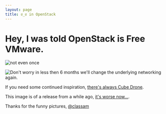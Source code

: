 ```yaml
---
layout: page
title: ಠ_ಠ in OpenStack
---
```


# Hey, I was told OpenStack is Free VMware.

![not even once][openstack]

![Don't worry in less then 6 months we'll change the underlying networking again.][openstack_fire]

If you need some continued inspiration, [there's always Cube Drone](./cube-drone-openstack.gif).

This image is of a release from a while ago, [it's worse now...](https://review.openstack.org/#/c/122962/).

Thanks for the funny pictures, [@classam](https://twitter.com/cube_drone)

[openstack]: ./openstack.png
[openstack_fire]: ./openstack_fire.png
